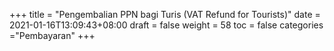+++
title = "Pengembalian PPN bagi Turis (VAT Refund for Tourists)"
date = 2021-01-16T13:09:43+08:00
draft = false
weight = 58
toc = false
categories ="Pembayaran"
+++